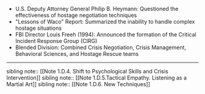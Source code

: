 - U.S. Deputy Attorney General Philip B. Heymann: Questioned the effectiveness of hostage negotiation techniques
- "Lessons of Waco" Report: Summarized the inability to handle complex hostage situations
- FBI Director Louis Freeh (1994): Announced the formation of the Critical Incident Response Group (CIRG)
- Blended Division: Combined Crisis Negotiation, Crisis Management, Behavioral Sciences, and Hostage Rescue teams

---
sibling note:: [[Note 1.D.4. Shift to Psychological Skills and Crisis Intervention]]
sibling note:: [[Note 1.D.5.Tactical Empathy. Listening as a Martial Art]]
sibling note:: [[Note 1.D.6. New Techniques]]